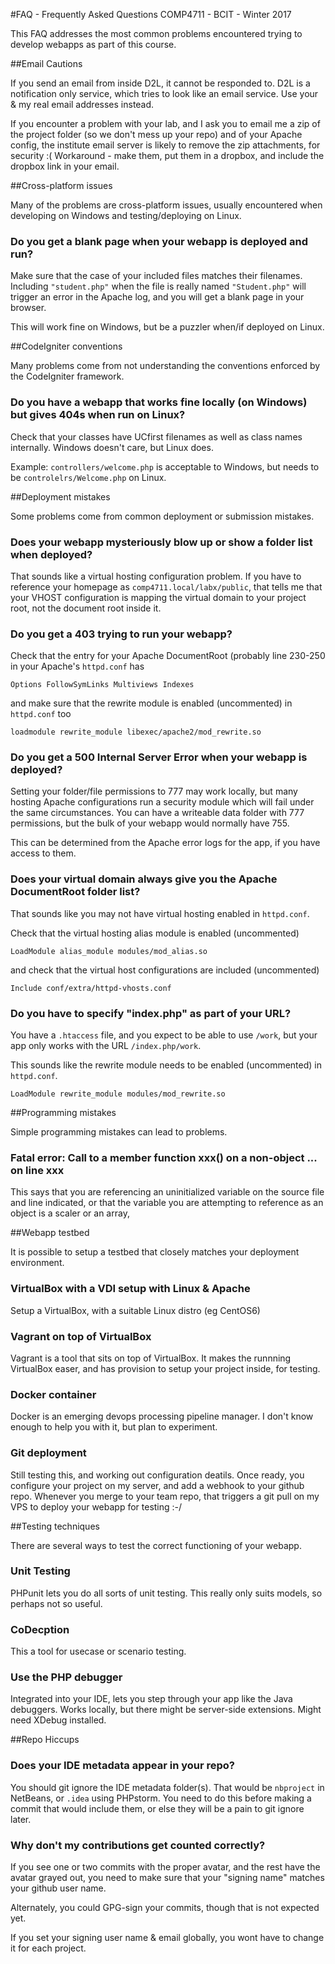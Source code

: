 #FAQ - Frequently Asked Questions
COMP4711 - BCIT - Winter 2017

This FAQ addresses the most common problems encountered
trying to develop webapps as part of this course.

##Email Cautions

If you send an email from inside D2L, it cannot be responded to.
D2L is a notification only service, which tries to look like an email service.
Use your & my real email addresses instead.

If you encounter a problem with your lab, and I ask you to email
me a zip of the project folder (so we don't mess up your repo) and of
your Apache config, the institute email server is likely to remove the zip
attachments, for security :( Workaround - make them, put them in a dropbox, and
include the dropbox link in your email.

##Cross-platform issues

Many of the problems are cross-platform issues,
usually encountered when developing on Windows and
testing/deploying on Linux.

### Do you get a blank page when your webapp is deployed and run?

Make sure that the case of your included files matches their filenames.  
Including <code>"student.php"</code> when the file is really named
<code>"Student.php"</code> will trigger an error in the Apache log,
and you will get a blank page in your browser.

This will work fine on Windows, but be a puzzler when/if deployed on Linux.

##CodeIgniter conventions

Many problems come from not understanding the conventions
enforced by the CodeIgniter framework.

### Do you have a webapp that works fine locally (on Windows) but gives 404s when run on Linux?

Check that your classes have UCfirst filenames as well as class
names internally. Windows doesn't care, but Linux does.

Example: <code>controllers/welcome.php</code> is acceptable to Windows,
but needs to be <code>controlelrs/Welcome.php</code> on Linux.

##Deployment mistakes

Some problems come from common deployment or submission mistakes.

### Does your webapp mysteriously blow up or show a folder list when deployed?

That sounds like a virtual hosting configuration problem.
If you have to reference your homepage as <code>comp4711.local/labx/public</code>,
that tells me that your VHOST configuration is mapping the virtual domain to
your project root, not the document root inside it.

### Do you get a 403 trying to run your webapp?

Check that the <Directory> entry for your Apache DocumentRoot
(probably line 230-250 in your Apache's <code>httpd.conf</code>
has 

    Options FollowSymLinks Multiviews Indexes

and make sure that the rewrite module is enabled (uncommented) in <code>httpd.conf</code> too

    loadmodule rewrite_module libexec/apache2/mod_rewrite.so

### Do you get a 500 Internal Server Error when your webapp is deployed?

Setting your folder/file permissions to 777 may work locally,
but many hosting Apache configurations run a security module which
will fail under the same circumstances. You can have a writeable
data folder with 777 permissions, but the bulk of your webapp would normally have 755.

This can be determined from the Apache error logs for the app, if you
have access to them.

### Does your virtual domain always give you the Apache DocumentRoot folder list?

That sounds like you may not have virtual hosting enabled in <code>httpd.conf</code>.

Check that the virtual hosting alias module is enabled (uncommented)

    LoadModule alias_module modules/mod_alias.so

and check that the virtual host configurations are included (uncommented)

    Include conf/extra/httpd-vhosts.conf

### Do you have to specify "index.php" as part of your URL?

You have a <code>.htaccess</code> file, and you expect to be able to use <code>/work</code>,
but your app only works with
the URL <code>/index.php/work</code>.

This sounds like the rewrite module needs to be enabled (uncommented) in <code>httpd.conf</code>.

    LoadModule rewrite_module modules/mod_rewrite.so


##Programming mistakes

Simple programming mistakes can lead to problems.

### Fatal error: Call to a member function xxx() on a non-object ... on line xxx

This says that you are referencing an uninitialized variable on the source file
and line indicated, or that the variable you are attempting to reference as an object is a 
scaler or an array,

##Webapp testbed

It is possible to setup a testbed that closely matches
your deployment environment.

### VirtualBox with a VDI setup with Linux & Apache

Setup a VirtualBox, with a suitable Linux distro (eg CentOS6)

### Vagrant on top of VirtualBox

Vagrant is a tool that sits on top of VirtualBox. 
It makes the runnning VirtualBox easer, and has provision to setup your project
inside, for testing.

### Docker container

Docker is an emerging devops processing pipeline manager.
I don't know enough to help you with it, but plan to experiment.

### Git deployment

Still testing this, and working out configuration deatils.
Once ready, you configure your project on my server, and add
a webhook to your github repo.
Whenever you merge to your team repo, that triggers a git pull on my VPS
to deploy your webapp for testing :-/

##Testing techniques

There are several ways to test the correct functioning
of your webapp.

### Unit Testing
PHPunit lets you do all sorts of unit testing.
This really only suits models, so perhaps not so useful.

### CoDecption

This a tool for usecase or scenario testing.

### Use the PHP debugger

Integrated into your IDE, lets you step through your app like the Java debuggers.
Works locally, but there might be server-side extensions.
Might need XDebug installed.

##Repo Hiccups

### Does your IDE metadata appear in your repo?

You should git ignore the IDE metadata folder(s). That would be <code>nbproject</code>
in NetBeans, or <code>.idea</code> using PHPstorm. You need to do this before making
a commit that would include them, or else they will be a pain to git ignore later.

### Why don't my contributions get counted correctly?

If you see one or two commits with the proper avatar, and the rest have the avatar grayed out,
you need to make sure that your "signing name" matches your github user name.

Alternately, you could GPG-sign your commits, though that is not expected yet.

If you set your signing user name & email globally, you wont have to change it for
each project.
